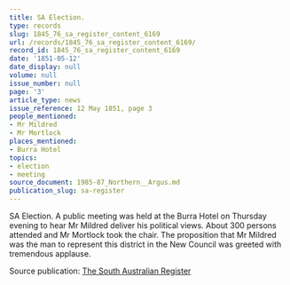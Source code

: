 ```yaml
---
title: SA Election.
type: records
slug: 1845_76_sa_register_content_6169
url: /records/1845_76_sa_register_content_6169/
record_id: 1845_76_sa_register_content_6169
date: '1851-05-12'
date_display: null
volume: null
issue_number: null
page: '3'
article_type: news
issue_reference: 12 May 1851, page 3
people_mentioned:
- Mr Mildred
- Mr Mortlock
places_mentioned:
- Burra Hotel
topics:
- election
- meeting
source_document: 1985-87_Northern__Argus.md
publication_slug: sa-register
---
```


SA Election.  A public meeting was held at the Burra Hotel on Thursday evening to hear Mr Mildred deliver his political views.  About 300 persons attended and Mr Mortlock took the chair.  The proposition that Mr Mildred was the man to represent this district in the New Council was greeted with tremendous applause.

Source publication: [The South Australian Register](/publications/sa-register/)

